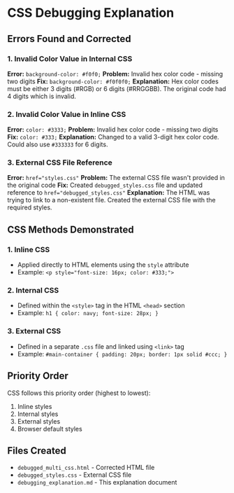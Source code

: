 # CSS Debugging Explanation

## Errors Found and Corrected

### 1. Invalid Color Value in Internal CSS
**Error:** `background-color: #f0f0;`
**Problem:** Invalid hex color code - missing two digits
**Fix:** `background-color: #f0f0f0;`
**Explanation:** Hex color codes must be either 3 digits (#RGB) or 6 digits (#RRGGBB). The original code had 4 digits which is invalid.

### 2. Invalid Color Value in Inline CSS
**Error:** `color: #3333;`
**Problem:** Invalid hex color code - missing two digits
**Fix:** `color: #333;`
**Explanation:** Changed to a valid 3-digit hex color code. Could also use `#333333` for 6 digits.

### 3. External CSS File Reference
**Error:** `href="styles.css"`
**Problem:** The external CSS file wasn't provided in the original code
**Fix:** Created `debugged_styles.css` file and updated reference to `href="debugged_styles.css"`
**Explanation:** The HTML was trying to link to a non-existent file. Created the external CSS file with the required styles.

## CSS Methods Demonstrated

### 1. Inline CSS
- Applied directly to HTML elements using the `style` attribute
- Example: `<p style="font-size: 16px; color: #333;">`

### 2. Internal CSS
- Defined within the `<style>` tag in the HTML `<head>` section
- Example: `h1 { color: navy; font-size: 28px; }`

### 3. External CSS
- Defined in a separate `.css` file and linked using `<link>` tag
- Example: `#main-container { padding: 20px; border: 1px solid #ccc; }`

## Priority Order
CSS follows this priority order (highest to lowest):
1. Inline styles
2. Internal styles
3. External styles
4. Browser default styles

## Files Created
- `debugged_multi_css.html` - Corrected HTML file
- `debugged_styles.css` - External CSS file
- `debugging_explanation.md` - This explanation document 